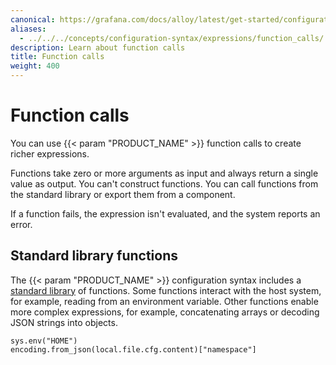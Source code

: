 ```yaml
---
canonical: https://grafana.com/docs/alloy/latest/get-started/configuration-syntax/expressions/function_calls/
aliases:
  - ../../../concepts/configuration-syntax/expressions/function_calls/ # /docs/alloy/latest/concepts/configuration-syntax/expressions/function_calls/
description: Learn about function calls
title: Function calls
weight: 400
---
```


# Function calls

You can use {{< param "PRODUCT_NAME" >}} function calls to create richer expressions.

Functions take zero or more arguments as input and always return a single value as output.
You can't construct functions.
You can call functions from the standard library or export them from a component.

If a function fails, the expression isn't evaluated, and the system reports an error.

## Standard library functions

The {{< param "PRODUCT_NAME" >}} configuration syntax includes a [standard library][] of functions.
Some functions interact with the host system, for example, reading from an environment variable.
Other functions enable more complex expressions, for example, concatenating arrays or decoding JSON strings into objects.

```alloy
sys.env("HOME")
encoding.from_json(local.file.cfg.content)["namespace"]
```

[standard library]: ../../../../reference/stdlib/
